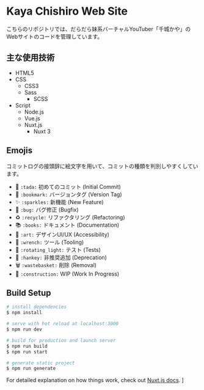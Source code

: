 # Kaya Chishiro Web Site
こちらのリポジトリでは、だらだら妹系バーチャルYouTuber「千城かや」のWebサイトのコードを管理しています。

## 主な使用技術
- HTML5
- CSS
  - CSS3
  - Sass
    - SCSS
- Script
  - Node.js
  - Vue.js
  - Nuxt.js
    - Nuxt 3

## Emojis
コミットログの接頭辞に絵文字を用いて、コミットの種類を判別しやすくしています。

- 🎉  `:tada:` 初めてのコミット (Initial Commit)
- 🔖  `:bookmark:` バージョンタグ (Version Tag)
- ✨  `:sparkles:` 新機能 (New Feature)
- 🐛  `:bug:` バグ修正 (Bugfix)
- ♻️  `:recycle:` リファクタリング (Refactoring)
- 📚  `:books:` ドキュメント (Documentation)
- 🎨  `:art:` デザインUI/UX (Accessibility)
- 🔧  `:wrench:` ツール (Tooling)
- 🚨  `:rotating_light:` テスト (Tests)
- 💩  `:hankey:` 非推奨追加 (Deprecation)
- 🗑️  `:wastebasket:` 削除 (Removal)
- 🚧  `:construction:` WIP (Work In Progress)

## Build Setup

```bash
# install dependencies
$ npm install

# serve with hot reload at localhost:3000
$ npm run dev

# build for production and launch server
$ npm run build
$ npm run start

# generate static project
$ npm run generate
```

For detailed explanation on how things work, check out [Nuxt.js docs](https://nuxtjs.org).
]